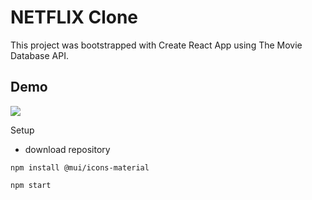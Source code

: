 # NETFLIX Clone

This project was bootstrapped with Create React App using The Movie Database API.

## Demo
![](https://github.com/marcoacnunes/frontfliks/blob/master/src/gif.gif)

Setup
* download repository

`npm install @mui/icons-material`

`npm start`


